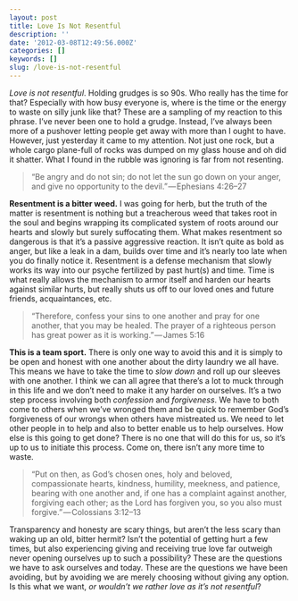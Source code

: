 ```yaml
---
layout: post
title: Love Is Not Resentful
description: ''
date: '2012-03-08T12:49:56.000Z'
categories: []
keywords: []
slug: /love-is-not-resentful
---
```


_Love is not resentful_. Holding grudges is so 90s. Who really has the time for that? Especially with how busy everyone is, where is the time or the energy to waste on silly junk like that? These are a sampling of my reaction to this phrase. I’ve never been one to hold a grudge. Instead, I’ve always been more of a pushover letting people get away with more than I ought to have. However, just yesterday it came to my attention. Not just one rock, but a whole cargo plane-full of rocks was dumped on my glass house and oh did it shatter. What I found in the rubble was ignoring is far from not resenting.

> “Be angry and do not sin; do not let the sun go down on your anger, and give no opportunity to the devil.” — Ephesians 4:26–27

**Resentment is a bitter weed.** I was going for herb, but the truth of the matter is resentment is nothing but a treacherous weed that takes root in the soul and begins wrapping its complicated system of roots around our hearts and slowly but surely suffocating them. What makes resentment so dangerous is that it’s a passive aggressive reaction. It isn’t quite as bold as anger, but like a leak in a dam, builds over time and it’s nearly too late when you do finally notice it. Resentment is a defense mechanism that slowly works its way into our psyche fertilized by past hurt(s) and time. Time is what really allows the mechanism to armor itself and harden our hearts against similar hurts, but really shuts us off to our loved ones and future friends, acquaintances, etc.

> “Therefore, confess your sins to one another and pray for one another, that you may be healed. The prayer of a righteous person has great power as it is working.” — James 5:16

**This is a team sport.** There is only one way to avoid this and it is simply to be open and honest with one another about the dirty laundry we all have. This means we have to take the time to _slow down_ and roll up our sleeves with one another. I think we can all agree that there’s a lot to muck through in this life and we don’t need to make it any harder on ourselves. It’s a two step process involving both _confession_ and _forgiveness_. We have to both come to others when we’ve wronged them and be quick to remember God’s forgiveness of our wrongs when others have mistreated us. We need to let other people in to help and also to better enable us to help ourselves. How else is this going to get done? There is no one that will do this for us, so it’s up to us to initiate this process. Come on, there isn’t any more time to waste.

> “Put on then, as God’s chosen ones, holy and beloved, compassionate hearts, kindness, humility, meekness, and patience, bearing with one another and, if one has a complaint against another, forgiving each other; as the Lord has forgiven you, so you also must forgive.” — Colossians 3:12–13

Transparency and honesty are scary things, but aren’t the less scary than waking up an old, bitter hermit? Isn’t the potential of getting hurt a few times, but also experiencing giving and receiving true love far outweigh never opening ourselves up to such a possibility? These are the questions we have to ask ourselves and today. These are the questions we have been avoiding, but by avoiding we are merely choosing without giving any option. Is this what we want, _or wouldn’t we rather love as it’s not resentful_?
